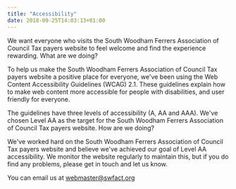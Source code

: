 ```yaml
---
title: "Accessibility"
date: 2018-09-25T14:03:13+01:00
---
```


We want everyone who visits the South Woodham Ferrers Association of Council Tax payers website to feel welcome and find the experience rewarding.
What are we doing?

To help us make the South Woodham Ferrers Association of Council Tax payers website a positive place for everyone, we've been using the Web Content Accessibility Guidelines (WCAG) 2.1. These guidelines explain how to make web content more accessible for people with disabilities, and user friendly for everyone.

The guidelines have three levels of accessibility (A, AA and AAA). We've chosen Level AA as the target for the South Woodham Ferrers Association of Council Tax payers website.
How are we doing?

We've worked hard on the South Woodham Ferrers Association of Council Tax payers website and believe we've achieved our goal of Level AA accessibility. We monitor the website regularly to maintain this, but if you do find any problems, please get in touch and let us know.

You can email us at <webmaster@swfact.org>

